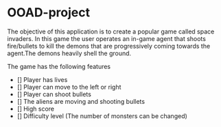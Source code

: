 # OOAD-project


The objective of this application is to create a popular game called space invaders. In this game the user operates an in-game agent that shoots fire/bullets to kill the demons that are progressively coming towards the agent.The demons heavily shell the ground.

The game has the following features

- [] Player has lives
- [] Player can move to the left or right
- [] Player can shoot bullets
- [] The aliens are moving and shooting bullets
- [] High score
- [] Difficulty level (The number of monsters can be changed)
